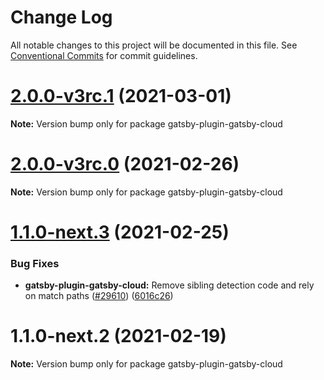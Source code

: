 # Change Log

All notable changes to this project will be documented in this file.
See [Conventional Commits](https://conventionalcommits.org) for commit guidelines.

# [2.0.0-v3rc.1](https://github.com/gatsbyjs/gatsby/compare/gatsby-plugin-gatsby-cloud@2.0.0-v3rc.0...gatsby-plugin-gatsby-cloud@2.0.0-v3rc.1) (2021-03-01)

**Note:** Version bump only for package gatsby-plugin-gatsby-cloud

# [2.0.0-v3rc.0](https://github.com/gatsbyjs/gatsby/compare/gatsby-plugin-gatsby-cloud@1.1.0-next.3...gatsby-plugin-gatsby-cloud@2.0.0-v3rc.0) (2021-02-26)

**Note:** Version bump only for package gatsby-plugin-gatsby-cloud

# [1.1.0-next.3](https://github.com/gatsbyjs/gatsby/compare/gatsby-plugin-gatsby-cloud@1.1.0-next.2...gatsby-plugin-gatsby-cloud@1.1.0-next.3) (2021-02-25)

### Bug Fixes

- **gatsby-plugin-gatsby-cloud:** Remove sibling detection code and rely on match paths ([#29610](https://github.com/gatsbyjs/gatsby/issues/29610)) ([6016c26](https://github.com/gatsbyjs/gatsby/commit/6016c26a0202fa3413af553abaaeb7703f659afa))

# 1.1.0-next.2 (2021-02-19)

**Note:** Version bump only for package gatsby-plugin-gatsby-cloud
